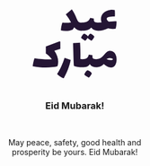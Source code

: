 <div
  style="
    max-width: 300px;
    display: flex;
    justify-content: center;
    align-items: center;
    flex-direction: column;
    gap: 1rem;
    padding: 2rem 0;
    text-align: center;
  "
>
  <div style="
        max-width: 250px;
        display: flex;
        align-items: end;
        flex-direction: column;
        color: rgb(36 21 52);
    "
  >
    <svg width="100px" viewBox="0 0 164 93" fill="none" xmlns="http://www.w3.org/2000/svg">
      <path
        d="M59.345 39.192C60.7103 39.192 61.6063 40.1733 62.033 42.136C62.545 44.0987 62.801 47.0853 62.801 51.096C62.801 55.192 62.545 58.2213 62.033 60.184C61.521 62.0613 60.625 63 59.345 63C56.017 63 52.6037 62.1893 49.105 60.568C45.6917 58.8613 42.4917 56.344 39.505 53.016C38.481 54.6373 36.9023 56.984 34.769 60.056C32.5503 61.08 29.6063 61.9333 25.937 62.616C22.353 63.2987 18.4703 63.64 14.289 63.64C9.08367 63.64 4.47567 63.0853 0.465 61.976C0.806334 54.1253 2.21433 46.5307 4.689 39.192C9.12633 39.6187 12.9237 39.832 16.081 39.832C21.1157 39.832 25.809 39.3627 30.161 38.424C25.553 30.232 20.433 22.5093 14.801 15.256L32.465 0.279999C35.537 4.632 38.0117 8.77067 39.889 12.696C41.8517 16.6213 44.113 21.656 46.673 27.8C48.0383 30.9573 49.233 33.304 50.257 34.84C51.281 36.376 52.4757 37.4853 53.841 38.168C55.2063 38.8507 57.041 39.192 59.345 39.192ZM109.423 39.192C110.788 39.192 111.684 40.1733 112.111 42.136C112.623 44.0987 112.879 47.0853 112.879 51.096C112.879 55.192 112.623 58.2213 112.111 60.184C111.599 62.0613 110.703 63 109.423 63C100.719 63 94.1057 60.0133 89.583 54.04H88.431C86.639 56.6 84.1217 58.52 80.879 59.8C77.7217 61.08 74.607 61.9333 71.535 62.36C68.463 62.7867 64.4097 63 59.375 63C58.095 63 57.199 62.0613 56.687 60.184C56.175 58.2213 55.919 55.192 55.919 51.096C55.919 47.0853 56.175 44.0987 56.687 42.136C57.1137 40.1733 58.0097 39.192 59.375 39.192C64.0683 39.192 67.9937 38.8933 71.151 38.296C74.3083 37.6987 77.167 36.4187 79.727 34.456C82.287 32.4933 84.3777 29.5493 85.999 25.624L96.751 27.288C96.6657 27.9707 96.623 28.9093 96.623 30.104C96.623 33.688 97.5617 36.12 99.439 37.4C101.316 38.5947 104.644 39.192 109.423 39.192ZM97.903 80.024C98.0737 81.304 97.135 83.3947 95.087 86.296C93.039 89.1973 91.2897 91.16 89.839 92.184C88.2177 91.5013 86.1697 90.3067 83.695 88.6C81.2203 86.9787 79.3857 85.4853 78.191 84.12C77.3377 85.656 76.2283 87.2347 74.863 88.856C73.4977 90.4773 72.3883 91.5867 71.535 92.184C69.8283 91.416 67.6523 90.0933 65.007 88.216C62.3617 86.424 60.4843 84.888 59.375 83.608C59.887 81.816 61.167 79.4267 63.215 76.44C65.263 73.4533 66.9697 71.96 68.335 71.96C69.7003 71.96 71.7483 72.8987 74.479 74.776C77.2097 76.7387 78.8737 78.36 79.471 79.64C80.6657 77.5067 81.903 75.672 83.183 74.136C84.463 72.6853 85.615 71.96 86.639 71.96C88.0043 71.96 90.1377 72.984 93.039 75.032C96.0257 77.1653 97.647 78.8293 97.903 80.024ZM163.007 35.736C163.178 38.6373 163.007 42.2213 162.495 46.488C161.983 50.7547 161.3 54.2533 160.447 56.984C158.143 57.4107 155.455 57.624 152.383 57.624C146.58 57.624 142.015 57.0267 138.687 55.832C132.97 58.3067 127.85 60.1413 123.327 61.336C118.89 62.4453 114.239 63 109.375 63C108.095 63 107.199 62.0613 106.687 60.184C106.175 58.2213 105.919 55.192 105.919 51.096C105.919 47.0853 106.175 44.0987 106.687 42.136C107.114 40.1733 108.01 39.192 109.375 39.192C111.338 39.192 114.623 39.0213 119.231 38.68C118.463 36.632 117.951 34.584 117.695 32.536C117.524 30.8293 117.439 29.5493 117.439 28.696C117.439 21.9547 119.914 16.1093 124.863 11.16C129.812 6.21066 136.554 3.13866 145.087 1.944C146.623 1.688 148.244 1.56 149.951 1.56C152.596 1.56 155.199 1.90133 157.759 2.584C158.186 5.31466 158.399 9.15466 158.399 14.104C158.399 17.0907 158.271 19.4373 158.015 21.144C150.932 21.2293 145.386 21.6987 141.375 22.552C137.364 23.4053 135.018 24.8987 134.335 27.032C133.994 28.2267 134.335 29.6773 135.359 31.384C136.468 33.0053 138.09 34.6693 140.223 36.376C149.61 35.5227 156.906 35.096 162.111 35.096L163.007 35.736Z"
        fill="currentColor"
      />
    </svg>
    <svg width="150px" viewBox="0 0 248 110" fill="none" xmlns="http://www.w3.org/2000/svg">
      <path
        d="M81.498 22.728L63.834 28.232C71.4287 39.496 75.226 50.3333 75.226 60.744C75.226 65.096 74.5007 69.448 73.05 73.8C69.2953 74.9093 64.3887 75.848 58.33 76.616C52.2713 77.384 45.658 77.768 38.49 77.768C25.7753 77.768 12.9753 76.4453 0.0900002 73.8C1.02867 65.7787 2.778 58.0133 5.338 50.504C20.2713 52.7227 33.9673 53.832 46.426 53.832C50.01 53.832 53.3807 53.704 56.538 53.448C51.3327 46.1093 45.402 40.3493 38.746 36.168V15.56L79.578 0.327995L81.498 1.60799V22.728ZM91.193 109.768C88.2063 108.659 84.7077 106.739 80.697 104.008C76.601 101.363 73.657 98.9307 71.865 96.712C75.961 90.6533 79.9717 83.4427 83.897 75.08C87.993 66.5467 91.3637 57.928 94.009 49.224L111.929 55.24C110.478 63.688 107.833 72.9467 103.993 83.016C101.604 89.2453 99.129 94.792 96.569 99.656C94.0943 104.605 92.3023 107.976 91.193 109.768ZM146.357 53.192C147.722 53.192 148.618 54.1733 149.045 56.136C149.557 58.0987 149.813 61.0853 149.813 65.096C149.813 69.192 149.557 72.2213 149.045 74.184C148.533 76.0613 147.637 77 146.357 77C141.664 77 137.098 76.7013 132.661 76.104C128.309 75.5067 124.64 74.568 121.653 73.288C120.885 70.216 120.245 56.3493 119.733 31.688L118.965 5.70399L139.573 4.55199C140.341 17.2667 140.725 28.9573 140.725 39.624C140.725 42.8667 140.64 47.2187 140.469 52.68C142.602 53.0213 144.565 53.192 146.357 53.192ZM186.823 53.192C188.188 53.192 189.084 54.1733 189.511 56.136C190.023 58.0987 190.279 61.0853 190.279 65.096C190.279 69.192 190.023 72.2213 189.511 74.184C188.999 76.0613 188.103 77 186.823 77C183.41 77 179.996 76.2747 176.583 74.824C173.255 73.3733 170.652 71.112 168.775 68.04H167.751C165.874 71.368 163.186 73.7147 159.687 75.08C156.188 76.36 151.751 77 146.375 77C145.095 77 144.199 76.0613 143.687 74.184C143.175 72.2213 142.919 69.192 142.919 65.096C142.919 61.0853 143.175 58.0987 143.687 56.136C144.114 54.1733 145.01 53.192 146.375 53.192C151.58 53.192 155.719 52.296 158.791 50.504C161.948 48.712 164.082 45.0853 165.191 39.624L176.071 41.288C175.986 41.9707 175.943 42.952 175.943 44.232C175.943 47.816 176.711 50.2053 178.247 51.4C179.868 52.5947 182.727 53.192 186.823 53.192ZM165.191 107.592C163.399 106.909 161.052 105.544 158.151 103.496C155.25 101.533 153.244 99.8267 152.135 98.376C152.391 97.2667 153.031 95.7307 154.055 93.768C155.164 91.8907 156.402 90.1413 157.767 88.52C159.132 86.984 160.327 86.1307 161.351 85.96C162.29 85.7893 163.698 86.216 165.575 87.24C167.538 88.264 169.33 89.5013 170.951 90.952C172.658 92.488 173.596 93.6827 173.767 94.536C174.108 95.816 173.127 98.0347 170.823 101.192C168.604 104.435 166.727 106.568 165.191 107.592ZM228.091 28.616C231.846 28.616 235.174 29.7253 238.075 31.944C240.976 34.0773 243.195 37.1067 244.731 41.032C246.352 44.872 247.163 49.2667 247.163 54.216C247.163 60.9573 245.712 66.5893 242.811 71.112C239.91 75.5493 235.856 77.768 230.651 77.768C227.238 77.768 223.654 76.8293 219.899 74.952C216.23 73.0747 212.731 70.6 209.403 67.528C206.587 70.6 203.259 72.9467 199.419 74.568C195.664 76.1893 191.483 77 186.875 77C185.595 77 184.699 76.0613 184.187 74.184C183.675 72.2213 183.419 69.192 183.419 65.096C183.419 61.0853 183.675 58.0987 184.187 56.136C184.614 54.1733 185.51 53.192 186.875 53.192C190.715 53.192 194.043 52.5947 196.859 51.4C199.76 50.12 202.15 48.584 204.027 46.792C205.99 45 208.251 42.6107 210.811 39.624C213.883 35.9547 216.614 33.224 219.003 31.432C221.478 29.5547 224.507 28.616 228.091 28.616ZM229.627 55.752C231.163 55.752 232.614 55.624 233.979 55.368C235.344 55.0267 236.198 54.6427 236.539 54.216C236.454 53.0213 235.6 51.9973 233.979 51.144C232.443 50.2907 230.31 49.864 227.579 49.864C223.739 49.864 220.326 50.76 217.339 52.552C218.875 53.6613 220.752 54.472 222.971 54.984C225.19 55.496 227.408 55.752 229.627 55.752Z"
        fill="currentColor"
      />
    </svg>
  </div>

  <h3>Eid Mubarak!</h3>
  <p>
    May peace, safety, good health and prosperity be yours. Eid Mubarak!
  </p>
</div>

